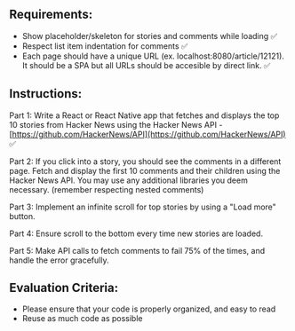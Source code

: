 
## Requirements:

* Show placeholder/skeleton for stories and comments while loading ✅
* Respect list item indentation for comments ✅
* Each page should have a unique URL (ex. localhost:8080/article/12121). It should be a SPA but all URLs should be accesible by direct link. ✅

## Instructions:

Part 1: Write a React or React Native app that fetches and displays the top 10 stories from Hacker News using the Hacker News API - [https://github.com/HackerNews/API](https://github.com/HackerNews/API) ✅

Part 2: If you click into a story, you should see the comments in a different page. Fetch and display the first 10 comments and their children using the Hacker News API. You may use any additional libraries you deem necessary. (remember respecting nested comments)

Part 3: Implement an infinite scroll for top stories by using a "Load more" button.

Part 4: Ensure scroll to the bottom every time new stories are loaded.

Part 5: Make API calls to fetch comments to fail 75% of the times, and handle the error gracefully.

## Evaluation Criteria:

* Please ensure that your code is properly organized, and easy to read
* Reuse as much code as possible
